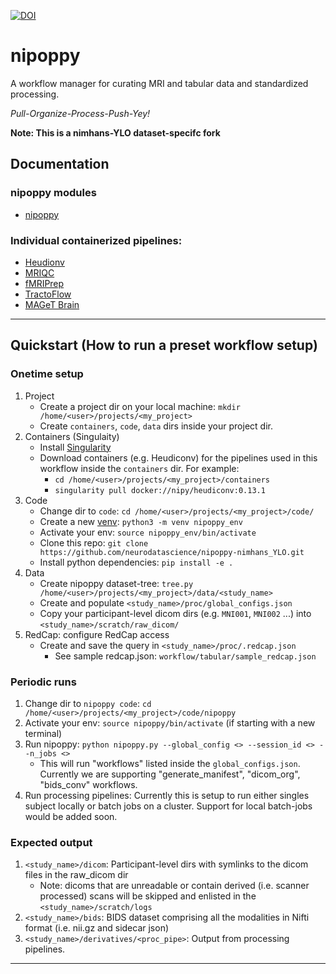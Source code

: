 [![DOI](https://zenodo.org/badge/DOI/10.5281/zenodo.8084759.svg)](https://doi.org/10.5281/zenodo.8084759)

# nipoppy 

A workflow manager for curating MRI and tabular data and standardized processing. 

_Pull-Organize-Process-Push-Yey!_

**Note: This is a nimhans-YLO dataset-specifc fork**

## Documentation

### nipoppy modules

- [nipoppy](https://neurobagel.org/nipoppy/overview/)

### Individual containerized pipelines:

- [Heudionv](https://heudiconv.readthedocs.io/en/latest/installation.html#singularity) 
- [MRIQC](https://mriqc.readthedocs.io/en/stable/)
- [fMRIPrep](https://fmriprep.org/en/1.5.5/singularity.html) 
- [TractoFlow](https://github.com/scilus/tractoflow)
- [MAGeT Brain](https://github.com/CoBrALab/MAGeTbrain)

---

## Quickstart (How to run a preset workflow setup)
### Onetime setup
1. Project
   - Create a project dir on your local machine: `mkdir /home/<user>/projects/<my_project>`
   - Create `containers`, `code`, `data`  dirs inside your project dir.  
2. Containers (Singulaity)
   - Install [Singularity](https://singularity-tutorial.github.io/01-installation/)
   - Download containers (e.g. Heudiconv) for the pipelines used in this workflow inside the `containers` dir. For example: 
      - `cd /home/<user>/projects/<my_project>/containers` 
      - `singularity pull docker://nipy/heudiconv:0.13.1`
3. Code
   - Change dir to `code`: `cd /home/<user>/projects/<my_project>/code/`
   - Create a new [venv](https://realpython.com/python-virtual-environments-a-primer/): `python3 -m venv nipoppy_env` 
   - Activate your env: `source nipoppy_env/bin/activate` 
   - Clone this repo: `git clone https://github.com/neurodatascience/nipoppy-nimhans_YLO.git`
   - Install python dependencies: `pip install -e .`  
4. Data 
   - Create nipoppy dataset-tree: `tree.py /home/<user>/projects/<my_project>/data/<study_name>`
   - Create and populate `<study_name>/proc/global_configs.json` 
   - Copy your participant-level dicom dirs (e.g. `MNI001`, `MNI002` ...) into `<study_name>/scratch/raw_dicom/`
5. RedCap: configure RedCap access
   - Create and save the query in `<study_name>/proc/.redcap.json`
      - See sample redcap.json: `workflow/tabular/sample_redcap.json`
   
### Periodic runs
1. Change dir to `nipoppy code`: `cd /home/<user>/projects/<my_project>/code/nipoppy`
2. Activate your env: `source nipoppy/bin/activate` (if starting with a new terminal)
3. Run nipoppy: `python nipoppy.py --global_config <> --session_id <> --n_jobs <>`
   - This will run "workflows" listed inside the `global_configs.json`. Currently we are supporting "generate_manifest", "dicom_org", "bids_conv" workflows. 
4. Run processing pipelines: Currently this is setup to run either singles subject locally or batch jobs on a cluster. Support for local batch-jobs would be added soon. 

### Expected output
1. `<study_name>/dicom`: Participant-level dirs with symlinks to the dicom files in the raw_dicom dir
   - Note: dicoms that are unreadable or contain derived (i.e. scanner processed) scans will be skipped and enlisted in the `<study_name>/scratch/logs`
2. `<study_name>/bids`: BIDS dataset comprising all the modalities in Nifti format (i.e. nii.gz and sidecar json)
3. `<study_name>/derivatives/<proc_pipe>`: Output from processing pipelines.
---